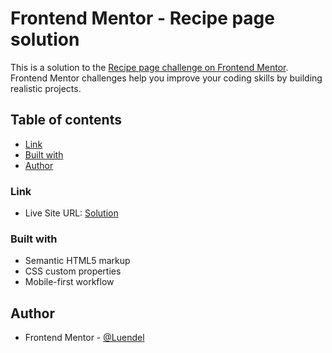 # Frontend Mentor - Recipe page solution

This is a solution to the [Recipe page challenge on Frontend Mentor](https://www.frontendmentor.io/challenges/recipe-page-KiTsR8QQKm). Frontend Mentor challenges help you improve your coding skills by building realistic projects. 

## Table of contents

- [Link](#link)
- [Built with](#built-with)
- [Author](#author)

### Link
- Live Site URL: [Solution](https://66e9d18fac8bff6077641778--reliable-tapioca-b6cb3a.netlify.app/)

### Built with

- Semantic HTML5 markup
- CSS custom properties
- Mobile-first workflow

## Author

- Frontend Mentor - [@Luendel](https://www.frontendmentor.io/profile/Luendel)
